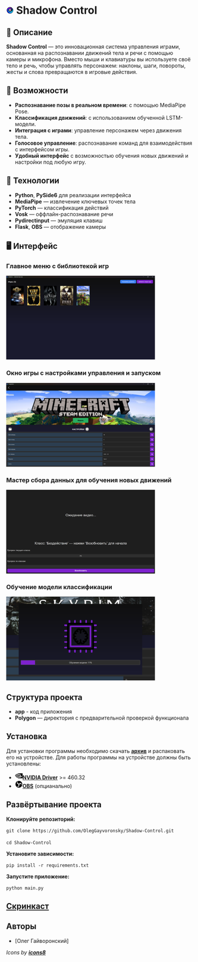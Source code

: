 # <img src="Source/icon.png" width="20" height="20"/> Shadow Control

## 📖 Описание

**Shadow Control** — это инновационная система управления играми, основанная на распознавании движений тела и речи с помощью камеры и микрофона. Вместо мыши и клавиатуры вы используете своё тело и речь, чтобы управлять персонажем: наклоны, шаги, повороты, жесты и слова превращаются в игровые действия.

## 🔧 Возможности

- **Распознавание позы в реальном времени**: с помощью MediaPipe Pose.
- **Классификация движений**: с использованием обученной LSTM-модели.
- **Интеграция с играми**: управление персонажем через движения тела.
- **Голосовое управление**: распознавание команд для взаимодействия с интерфейсом игры.
- **Удобный интерфейс** с возможностью обучения новых движений и настройки под любую игру.

## 🧩 Технологии

- **Python**, **PySide6** для реализации интерфейса
- **MediaPipe** — извлечение ключевых точек тела
- **PyTorch** — классификация действий
- **Vosk** — оффлайн-распознавание речи
- **Pydirectinput** — эмуляция клавиш
- **Flask**, **OBS** — отображение камеры

## 🖥️ Интерфейс
<h3>Главное меню с библиотекой игр</h3>
<img src="Source/menu.png" width="400"/>

<h3>Окно игры с настройками управления и запуском</h3>
<img src="Source/game_menu.png" width="400"/>

<h3>Мастер сбора данных для обучения новых движений</h3>
<img src="Source/data_collect.png" width="400"/>

<h3>Обучение модели классификации</h3>
<img src="Source/model_training.png" width="400"/>

## Структура проекта

- **app** - код приложения
- **Polygon** — директория с предварительной проверкой функционала

## Установка

Для установки программы необходимо скачать [**архив**](https://drive.google.com/file/d/16hksGnPpRa9G9gEJ5yb1CZD44urnjqM5/view?usp=sharing) и распаковать его на устройстве.
Для работы программы на устройстве должны быть установлены: 
- <img src="Source/nvidia.png" width="20" height="20"/>[**NVIDIA Driver**](https://www.nvidia.com/en-us/drivers/) >= 460.32
- <img src="Source/OBS.png" width="20" height="20"/>[**OBS**](https://obsproject.com/download) (опцианально)

## Развёртывание проекта
**Клонируйте репозиторий:** <br>
<pre><code>git clone https://github.com/OlegGayvoronsky/Shadow-Control.git <br>
cd Shadow-Control </code> </pre>
**Установите зависимости:** <br>
<pre><code>pip install -r requirements.txt </code> </pre>
**Запустите приложение:** <br>
<pre><code>python main.py </code> </pre>

## [**Скринкаст**](https://drive.google.com/file/d/1jbNMLJBURs8i-50FwHDhD5eOlGUM9PX1/view?usp=sharing) ##

## Авторы

- [Олег Гайворонский]

*Icons by [**icons8**](https://icons8.ru/)*
